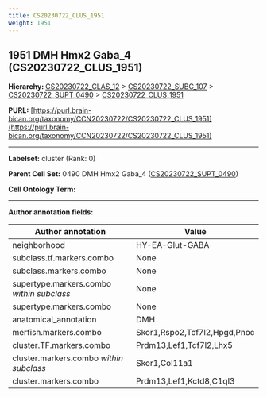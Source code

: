 ```yaml
---
title: CS20230722_CLUS_1951
weight: 1951
---
```

## 1951 DMH Hmx2 Gaba_4 (CS20230722_CLUS_1951)
<b>Hierarchy: </b>
[CS20230722_CLAS_12](../CS20230722_CLAS_12) >
[CS20230722_SUBC_107](../CS20230722_SUBC_107) >
[CS20230722_SUPT_0490](../CS20230722_SUPT_0490) >
[CS20230722_CLUS_1951](../CS20230722_CLUS_1951)

**PURL:** [https://purl.brain-bican.org/taxonomy/CCN20230722/CS20230722_CLUS_1951](https://purl.brain-bican.org/taxonomy/CCN20230722/CS20230722_CLUS_1951)

---


**Labelset:** cluster (Rank: 0)

**Parent Cell Set:** 0490 DMH Hmx2 Gaba_4 ([CS20230722_SUPT_0490](../CS20230722_SUPT_0490))



**Cell Ontology Term:** 

[MARKER GENES.]: #


---

[TRANSFERRED ANNOTATIONS.]: #


[AUTHOR ANNOTATION FIELDS.]: #


**Author annotation fields:**

| Author annotation | Value |
|-------------------|-------|
|neighborhood|HY-EA-Glut-GABA|
|subclass.tf.markers.combo|None|
|subclass.markers.combo|None|
|supertype.markers.combo _within subclass_|None|
|supertype.markers.combo|None|
|anatomical_annotation|DMH|
|merfish.markers.combo|Skor1,Rspo2,Tcf7l2,Hpgd,Pnoc|
|cluster.TF.markers.combo|Prdm13,Lef1,Tcf7l2,Lhx5|
|cluster.markers.combo _within subclass_|Skor1,Col11a1|
|cluster.markers.combo|Prdm13,Lef1,Kctd8,C1ql3|
